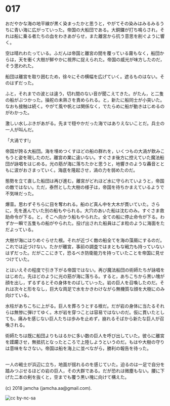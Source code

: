 # 017

おだやかな海の地平線が黒く染まったかと思うと，やがてその染みはみるみるうちに青い海に広がっていった。帝国の大船団である。大銅鑼が打ち鳴らされ，それは船に乗る者たちの血をわきあがらせ，また離宮から抗う意思を削ぐように響く。  

空は晴れわたっている。ふだんは帝国と離宮の間を覆っている霧もなく，船団からは，天を衝く大樹が鮮やかに視界に捉えられた。帝国の威光が味方したのだ，そう思われた。  

船団は離宮を取り囲むため，徐々にその横幅を広げていく。遮るものはない。そのはずだった。  

ふと，それまでの波とは違う，切れ間のない音が聞こえてきた。がたん，と二隻の船がぶつかった。操舵の未熟さを責められる。と，新たに船同士が小突いた。なおも接触は続く。やがて風や帆とは関係なく，でたらめに船が動きはじめるのがわかった。  

激しい水しぶきがあがる。先まで穏やかだった海ではありえないことだ。兵士の一人が叫んだ。  

「大渦です!」  

帝国が誇る大船団。海を埋めつくすほどの船の群れを，いくつもの大渦が飲みこもうと姿を現したのだ。離宮の業に違いない。すぐさま後方に控えていた魔法船団が詠唱をはじめる。光の筋が海に落ちたかと思うと，地響きのような轟音とともに波がおさまっていく。海底を隆起させ，渦の力を弱めたのだ。  

態勢を立て直した船団は再び進む。離宮がどれほど水に守られていようと，帝国の敵ではない。ただ，泰然とした大樹の様子は，帝国を待ちかまえているようで不気味だった。  

爆音。思わずそちらに目を奪われる。船のど真ん中を大木が貫いていた。さらに，先を進んでいた別の船もやられる。大穴のあいた船は沈むのみ。すぐさま救助命令が下る。と，そこへ向かう船もやられた。全ての船に停止命令が下る。わずか一瞬で五隻もの船がやられた。投げ出された船員はごま粒のように海面をただよっている。  

大樹が海にはりめぐらせた根。それが近づく敵の船全てを海の藻屑にするのだ。これでは近づけない。たかが離宮，事前の調査ではまともな戦力も持っていないはずだった。だがここにきて，恐るべき防衛能力を持っていたことを帝国に見せつけていた。  

とはいえその程度で引き下がる帝国ではない。再び魔法船団の術師たちが詠唱をはじめた。先ほどのように光の筋が海に落ちる。すると，あちこちから黒い塊が顔を出し，ずるずるとその身体をのばしていった。岩の巨人を召喚したのだ。それは次々と形をなし，巨大な両足で水をかきわけながら無機質な顔を大樹にのみ向けている。  

水柱があちこちに上がる。巨人を葬ろうとする根だ。だが岩の身体に当たるそれらは無惨に弾けてゆく。木が岩を穿つことは容易ではないのだ。仮に貫いたとしても，痛みを感じない巨人たちは歩みを止めず，崩れるそばから新たな巨人が召喚される。  

術師たちは既に船団よりもはるかに多い数の巨人を呼び出していた。彼らに離宮を蹂躙させ，無抵抗となったところで上陸しようというのだ。もはや大樹の守りは意味をなさない。帝国は船を海上に並べながら，勝利の報告を待った。  

<br>  
一人の戦士が浜辺に立ち，地面が揺れるのを感じていた。迫るのは一足で自分を踏みつぶせるほどの岩の巨人，その大群である。だが恐れは微塵もない。腰に下げた二本の剣を抜くと，空までも覆う黒い塊に向けて構えた。  

<br>  
<br>  
(c) 2018 jamcha (jamcha.aa@gmail.com).  

![cc by-nc-sa](https://i.creativecommons.org/l/by-nc-sa/4.0/88x31.png)
